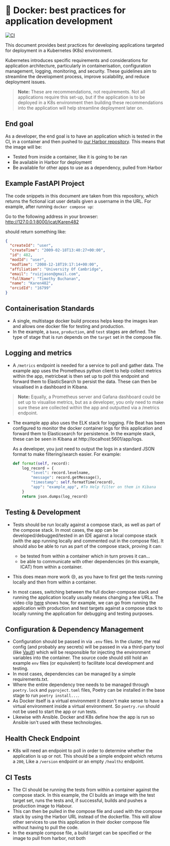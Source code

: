 # :whale: Docker: best practices for application development 

[![CI](https://github.com/moonraker595/dockerBestPractices/actions/workflows/main.yml/badge.svg?branch=main)](https://github.com/moonraker595/dockerBestPractices/actions/workflows/main.yml)

This document provides best practices for developing applications targeted for deployment in a Kubernetes (K8s) environment.

Kubernetes introduces specific requirements and considerations for application architecture, particularly in containerisation, configuration management, logging, monitoring, and security. These guidelines aim to streamline the development process, improve scalability, and reduce deployment issues.

> **Note:** These are recommendations, not requirements. Not all applications require this set-up, but if the application is to be deployed in a K8s environment then building these recommendations into the application will help streamline deployment later on.

## End goal

As a developer, the end goal is to have an application which is tested in the CI, in a container and then pushed to [our Harbor repository](https://harbor.stfc.ac.uk/). This means that the image will be:

- Tested from inside a container, like it is going to be ran
- Be available in Harbor for deployment
- Be available for other apps to use as a dependency, pulled from Harbor

## Example FastAPI Project

The code snippets in this document are taken from this repository, which returns the fictional icat user details given a username in the URL. 
For example, after running `docker compose up`:

Go to the following address in your browser: http://127.0.0.1:8000/icat/Karen482

should return something like:

```json
{
  "createId": "user",
  "createTime": "2009-02-18T13:40:27+00:00",
  "id": 482,
  "modId": "user",
  "modTime": "2008-12-18T19:17:14+00:00",
  "affiliation": "University Of Cambridge",
  "email": "ruizjason@gmail.com",
  "fullName": "Timothy Buchanan",
  "name": "Karen482",
  "orcidId": "16799"
}
```

## Containerisation Standards

- A single, multistage docker build process helps keep the images lean and allows one docker file for testing and production. 
- In the example, a `base`, `production`, and `test` stages are defined. The type of stage that is run depends on the `target` set in the compose file.

## Logging and metrics

- A `/metrics` endpoint is needed for a service to poll and gather data. The example app uses the Prometheus python client to help collect metrics within the app, metricbeat is then set up to poll this endpoint and forward them to ElasticSearch to persist the data. These can then be visualised in a dashboard in Kibana. 

> **Note:** Equally, a Prometheus server and Gafana dashboard could be set up to visualise metrics, but as a developer, you only need to make sure these are collected within the app and outputted via a /metrics endpoint. 

- The example app also uses the ELK stack for logging. File Beat has been configured to monitor the docker container logs for this application and forward them to Elasticsearch for persistence. In the example stack, these can be seen in Kibana at http://localhost:5601/app/logs. 

  As a developer, you just need to output the logs in a standard JSON format to make filtering/search easier. For example:	

  ```python
  def format(self, record):
      log_record = {
          "level": record.levelname,
          "message": record.getMessage(),
          "timestamp": self.formatTime(record),
          "app": "example_app", #To Help filter on them in Kibana
      }
      return json.dumps(log_record)
  ```

## Testing & Development

- Tests should be run locally against a compose stack, as well as part of the compose stack. In most cases, the app can be developed/debugged/tested in an IDE against a local compose stack (with the app running locally and commented out in the compose file). It should also be able to run as part of the compose stack, proving it can:

  - be tested from within a container which in turn proves it can...
  - be able to communicate with other dependencies (in this example, ICAT) from within a container.

- This does mean more work 😢, as you have to first get the tests running locally and then from within a container.

- In most cases, switching between the full docker-compose stack and running the application locally usually means changing a few URLs. The video clip [here](./images/recording.mp4) shows how, for example, we can go from running the application with production and test targets against a compose stack to locally running the application for debugging and testing purposes.


## Configuration & Dependency Management

- Configuration should be passed in via `.env` files. In the cluster, the real config (and probably any secrets) will be passed in via a third-party tool (like [Vault](https://developer.hashicorp.com/vault/tutorials/getting-started/getting-started-intro)) which will be responsible for injecting the environment variables into the container. The source code should still hold an example `env` files (or equivalent) to facilitate local development and testing.
- In most cases, dependencies can be managed by a simple requirements.txt.
- Where the entire dependency tree needs to be managed through `poetry.lock` and `pyproject.toml` files, Poetry can be installed in the base stage to run `poetry install...`. 
- As Docker itself is a virtual environment it doesn't make sense to have a virtual environment inside a virtual environment. So `poetry.run` should not be used to start the app or run tests.
- Likewise with Ansible. Docker and K8s define how the app is run so Ansible isn't used with these technologies.


## Health Check Endpoint

- K8s will need an endpoint to poll in order to determine whether the application is up or not. This should be a simple endpoint which returns a `200`, Like a `/version` endpoint or an empty `/healthz` endpoint.

## CI Tests

- The CI should be running the tests from within a container against the compose stack. In this example, the CI builds an image with the test target set, runs the tests and, if successful, builds and pushes a production image to Habour.
- This can then be pulled in the compose file and used with the compose stack by using the Harbor URL instead of the dockerfile. This will allow other services to use this application in their docker compose file without having to pull the code.
- In the example compose file, a build target can be specified or the image to pull from harbor, not both